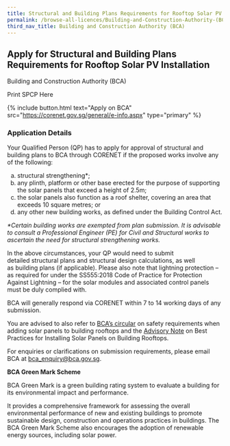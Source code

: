 ```yaml
---
title: Structural and Building Plans Requirements for Rooftop Solar PV Installation
permalink: /browse-all-licences/Building-and-Construction-Authority-(BCA)/Structural-and-Building-Plans-Requirements-for-Rooftop-Solar-PV-Installation
third_nav_title: Building and Construction Authority (BCA)
---
```


## Apply for Structural and Building Plans Requirements for Rooftop Solar PV Installation

Building and Construction Authority (BCA)

Print SPCP Here

{% include button.html text="Apply on BCA" src="https://corenet.gov.sg/general/e-info.aspx" type="primary" %}

### Application Details
<p>Your Qualified Person (QP) has to apply for approval of structural and building plans to BCA through CORENET if the proposed works involve any of the following:</p>
<ol style="list-style-type: lower-alpha;">
<li>structural strengthening*;</li>
<li>any plinth, platform or other base erected for the purpose of supporting the solar panels that exceed a height of 2.5m;</li>
<li>the solar panels also function as a roof shelter, covering an area that exceeds 10 square metres; or</li>
<li>any other new building works, as defined under the Building Control Act.</li>
</ol>
<p><em>*Certain building works are exempted from plan submission. It is advisable to consult a Professional Engineer (PE) for Civil and Structural works to ascertain the need for structural strengthening works.</em></p>
<p>In the above circumstances, your QP would need to submit detailed&nbsp;structural plans and structural design calculations, as well as&nbsp;building plans&nbsp;(if applicable). Please also note that lightning protection &ndash; as required for under the SS555:2018 Code of Practice for Protection Against Lightning &ndash; for the solar modules and associated control panels must be duly complied with.</p>
<p>BCA will generally respond via CORENET within 7 to 14 working days of any submission.</p>
<p>You are advised to also refer to&nbsp;<a href="https://www.corenet.gov.sg/media/2018160/circular_10aug2016.pdf" target="_blank" rel="noopener noreferrer">BCA&rsquo;s circular</a>&nbsp;on safety requirements when adding solar panels to building rooftops and the&nbsp;<a href="https://www.corenet.gov.sg/media/2033038/joint-advisory-note-on-solar-photovoltaic-installations-on-rooftops-of-buildings_final_240117.pdf" target="_blank" rel="noopener noreferrer">Advisory Note</a>&nbsp;on Best Practices for Installing Solar Panels on Building Rooftops.</p>
<p>For enquiries or clarifications on submission requirements, please email BCA at&nbsp;<a href="mailto:bca_enquiry@bca.gov.sg">bca_enquiry@bca.gov.sg</a>.</p>
<p><strong>BCA Green Mark Scheme</strong></p>
<p>BCA Green Mark is a green building rating system to evaluate a building for its environmental impact and performance.</p>
<p>It provides a comprehensive framework for assessing the overall environmental performance of new and existing buildings to promote sustainable design, construction and operations practices in buildings. The BCA Green Mark Scheme also encourages the adoption of renewable energy sources, including solar power.</p>

